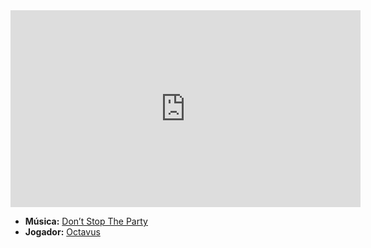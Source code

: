<iframe width="560" height="315" src="https://www.youtube.com/embed/u9LH_y159sg?si=K3BcVEInAvUA2Ads" title="YouTube video player" frameborder="0" allow="accelerometer; autoplay; clipboard-write; encrypted-media; gyroscope; picture-in-picture; web-share" referrerpolicy="strict-origin-when-cross-origin" allowfullscreen></iframe>

- **Música:** [Don’t Stop The Party](content/Músicas/Don’t%20Stop%20The%20Party.md)
- **Jogador:** [Octavus](content/Jogadores/Octavus.md)